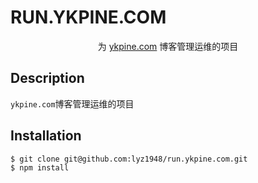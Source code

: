 # RUN.YKPINE.COM

<p align="center">为 <a href="ykpine.com" target="blank">ykpine.com</a> 博客管理运维的项目</p>

## Description

`ykpine.com`博客管理运维的项目

## Installation

```bash
$ git clone git@github.com:lyz1948/run.ykpine.com.git
$ npm install
```
